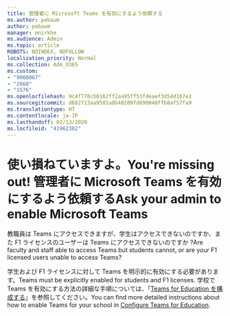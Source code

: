 ```yaml
---
title: 管理者に Microsoft Teams を有効にするよう依頼する
ms.author: pebaum
author: pebaum
manager: mnirkhe
ms.audience: Admin
ms.topic: article
ROBOTS: NOINDEX, NOFOLLOW
localization_priority: Normal
ms.collection: Adm_O365
ms.custom:
- "9000067"
- "2660"
- "1576"
ms.openlocfilehash: 9c4f776cb0162ff2aa95ff53fdeaef3d54d1b7e2
ms.sourcegitcommit: d682713aa9581a8b40209fd890048ffb8af57fa9
ms.translationtype: HT
ms.contentlocale: ja-JP
ms.lasthandoff: 02/13/2020
ms.locfileid: "41962302"
---
```

# <a name="youre-missing-out-ask-your-admin-to-enable-microsoft-teams"></a><span data-ttu-id="456f5-102">使い損ねていますよ。</span><span class="sxs-lookup"><span data-stu-id="456f5-102">You're missing out!</span></span> <span data-ttu-id="456f5-103">管理者に Microsoft Teams を有効にするよう依頼する</span><span class="sxs-lookup"><span data-stu-id="456f5-103">Ask your admin to enable Microsoft Teams</span></span>

<span data-ttu-id="456f5-104">教職員は Teams にアクセスできますが、学生はアクセスできないのですか、また F1 ライセンスのユーザーは Teams にアクセスできないのですか ?</span><span class="sxs-lookup"><span data-stu-id="456f5-104">Are faculty and staff able to access Teams but students cannot, or are your F1 licensed users unable to access Teams?</span></span>

<span data-ttu-id="456f5-105">学生および F1 ライセンスに対して Teams を明示的に有効にする必要があります。</span><span class="sxs-lookup"><span data-stu-id="456f5-105">Teams must be explicitly enabled for students and F1 licenses.</span></span> <span data-ttu-id="456f5-106">学校で Teams を有効にする方法の詳細な手順については、「[Teams for Education を構成する](https://docs.microsoft.com/microsoft-365/education/deploy/set-up-teams-for-education)」を参照してください。</span><span class="sxs-lookup"><span data-stu-id="456f5-106">You can find more detailed instructions about how to enable Teams for your school in [Configure Teams for Education](https://docs.microsoft.com/microsoft-365/education/deploy/set-up-teams-for-education).</span></span> 